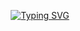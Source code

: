 <p align="center">
  <a href="https://git.io/typing-svg">
    <img src="https://readme-typing-svg.demolab.com?font=Silkscreen&size=50&pause=1000&color=7115F7&background=FF30FE00&center=true&vCenter=true&width=435&lines=SABRINA" 
        alt="Typing SVG" />
  </a>
</p>

